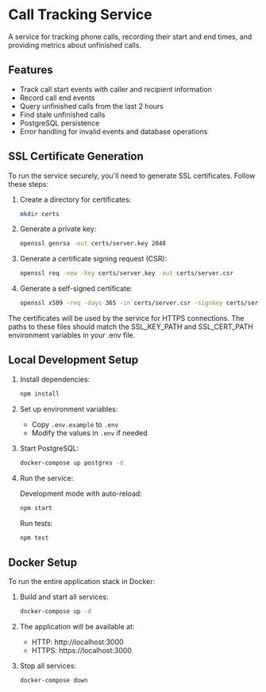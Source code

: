 # Call Tracking Service

A service for tracking phone calls, recording their start and end times, and providing metrics about unfinished calls.

## Features

- Track call start events with caller and recipient information
- Record call end events
- Query unfinished calls from the last 2 hours
- Find stale unfinished calls
- PostgreSQL persistence
- Error handling for invalid events and database operations

## SSL Certificate Generation

To run the service securely, you'll need to generate SSL certificates. Follow these steps:

1. Create a directory for certificates:

   ```bash
   mkdir certs
   ```

2. Generate a private key:

   ```bash
   openssl genrsa -out certs/server.key 2048
   ```

3. Generate a certificate signing request (CSR):

   ```bash
   openssl req -new -key certs/server.key -out certs/server.csr
   ```

4. Generate a self-signed certificate:
   ```bash
   openssl x509 -req -days 365 -in certs/server.csr -signkey certs/server.key -out certs/server.crt
   ```

The certificates will be used by the service for HTTPS connections. The paths to these files should match the SSL_KEY_PATH and SSL_CERT_PATH environment variables in your .env file.

## Local Development Setup

1. Install dependencies:

   ```bash
   npm install
   ```

2. Set up environment variables:

   - Copy `.env.example` to `.env`
   - Modify the values in `.env` if needed

3. Start PostgreSQL:

   ```bash
   docker-compose up postgres -d
   ```

4. Run the service:

   Development mode with auto-reload:

   ```bash
   npm start
   ```

   Run tests:

   ```bash
   npm test
   ```

## Docker Setup

To run the entire application stack in Docker:

1. Build and start all services:

   ```bash
   docker-compose up -d
   ```

2. The application will be available at:

   - HTTP: http://localhost:3000
   - HTTPS: https://localhost:3000

3. Stop all services:
   ```bash
   docker-compose down
   ```
